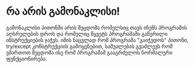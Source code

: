 # **რა არის გამონაკლისი!**
გამონაკლისი პითონში არის შეცდომა რომელსიც თავს იჩენს პროგრამის აღსრულების დროს და რომელიც წყვეტს პროგრამაში გაწერილი ინსტრუქციების ჯაჭვს. იმის ნაცვლად რომ პროგრამა "გაიჭედოს" პითონი, try/except კონსტრუქციის გამოყენებით, საშუალებას გვაძლევს რომ ვმართოთ შეცდომა ისე რომ პროგრამამ გააგრძელოს ნორმალური ფუნქციონირება.


